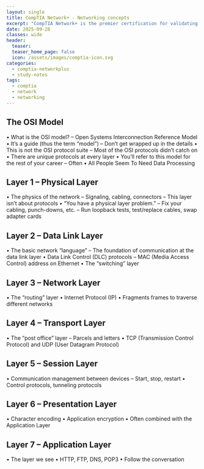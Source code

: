 ```yaml
---
layout: single
title: CompTIA Network+ - Networking concepts
excerpt: "CompTIA Network+ is the premier certification for validating your knowledge of essential networking tools and concepts. You will be assessed on your abilities in network connectivity, documentation, service configuration, data centers, cloud, virtual networking, monitoring, troubleshooting, and security hardening. This certification prepares you for jobs in technical support, network operation, and system administration."
date: 2025-09-28
classes: wide
header:
  teaser:
  teaser_home_page: false
  icon: /assets/images/comptia-icon.svg
categories:
  - comptia-networkplus
  - study-notes
tags:
  - comptia
  - network
  - networking
---
```

## The OSI Model
• What is the OSI model?
– Open Systems Interconnection Reference Model
• It’s a guide (thus the term “model”)
– Don’t get wrapped up in the details
• This is not the OSI protocol suite
– Most of the OSI protocols didn’t catch on
• There are unique protocols at every layer
• You’ll refer to this model for the rest of your career
– Often
• All People Seem To Need Data Processing

## Layer 1 – Physical Layer
• The physics of the network
– Signaling, cabling, connectors
– This layer isn’t about protocols
• “You have a physical layer problem.”
– Fix your cabling, punch-downs, etc.
– Run loopback tests, test/replace cables, swap adapter cards

## Layer 2 – Data Link Layer
• The basic network “language”
– The foundation of communication at the data link layer
• Data Link Control (DLC) protocols
– MAC (Media Access Control) address on Ethernet
• The “switching” layer

## Layer 3 – Network Layer
• The “routing” layer
• Internet Protocol (IP)
• Fragments frames to traverse different networks

## Layer 4 – Transport Layer
• The “post office” layer
– Parcels and letters
• TCP (Transmission Control Protocol) and UDP (User Datagram Protocol)

## Layer 5 – Session Layer
• Communication management between devices
– Start, stop, restart
• Control protocols, tunneling protocols

## Layer 6 – Presentation Layer
• Character encoding
• Application encryption
• Often combined with the Application Layer

## Layer 7 – Application Layer
• The layer we see
• HTTP, FTP, DNS, POP3
• Follow the conversation